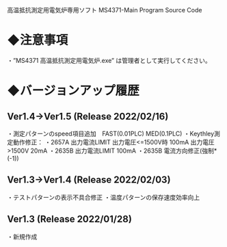 高温抵抗測定用電気炉専用ソフト
MS4371-Main Program Source Code

◆注意事項
=======================
・”MS4371 高温抵抗測定用電気炉.exe” は管理者として実行してください。


◆バージョンアップ履歴
=======================
 Ver1.4->Ver1.5 (Release 2022/02/16)
  --------------------------------------
  ・測定パターンのspeed項目追加　FAST(0.01PLC) MED(0.1PLC)
  ・Keythley測定動作修正：
    ・2657A 出力電流LIMIT 
        出力電圧<=1500V時 100mA 
        出力電圧>1500V 20mA
    ・2635B 出力電流LIMIT 100mA
    ・2635B 電流方向修正(強制*(-1))
    
 Ver1.3->Ver1.4 (Release 2022/02/03)
  --------------------------------------
  ・テストパターンの表示不具合修正
  ・温度パターンの保存速度効率向上

  Ver1.3 (Release 2022/01/28)
  ------------------
  ・新規作成